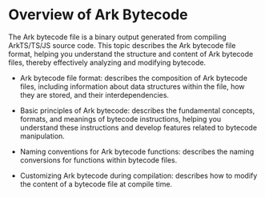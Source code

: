 # Overview of Ark Bytecode

The Ark bytecode file is a binary output generated from compiling ArkTS/TS/JS source code. This topic describes the Ark bytecode file format, helping you understand the structure and content of Ark bytecode files, thereby effectively analyzing and modifying bytecode.

- Ark bytecode file format: describes the composition of Ark bytecode files, including information about data structures within the file, how they are stored, and their interdependencies.

- Basic principles of Ark bytecode: describes the fundamental concepts, formats, and meanings of bytecode instructions, helping you understand these instructions and develop features related to bytecode manipulation.

- Naming conventions for Ark bytecode functions: describes the naming conversions for functions within bytecode files.

- Customizing Ark bytecode during compilation: describes how to modify the content of a bytecode file at compile time.
